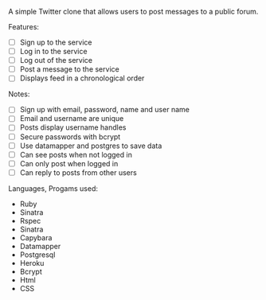 A simple Twitter clone that allows users to post messages to a public forum. 

Features:
- [ ] Sign up to the service
- [ ] Log in to the service
- [ ] Log out of the service
- [ ] Post a message to the service
- [ ] Displays feed in a chronological order

Notes:
- [ ] Sign up with email, password, name and user name
- [ ] Email and username are unique
- [ ] Posts display username handles 
- [ ] Secure passwords with bcrypt
- [ ] Use datamapper and postgres to save data
- [ ] Can see posts when not logged in
- [ ] Can only post when logged in
- [ ] Can reply to posts from other users

Languages, Progams used:
- Ruby
- Sinatra
- Rspec
- Sinatra
- Capybara
- Datamapper
- Postgresql
- Heroku
- Bcrypt
- Html
- CSS

